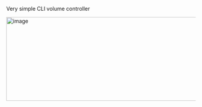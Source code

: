 Very simple CLI volume controller

<img width="999" height="223" alt="image" src="https://github.com/user-attachments/assets/ab1717d9-92e9-4b6d-808e-a35bb3f07e48" />
